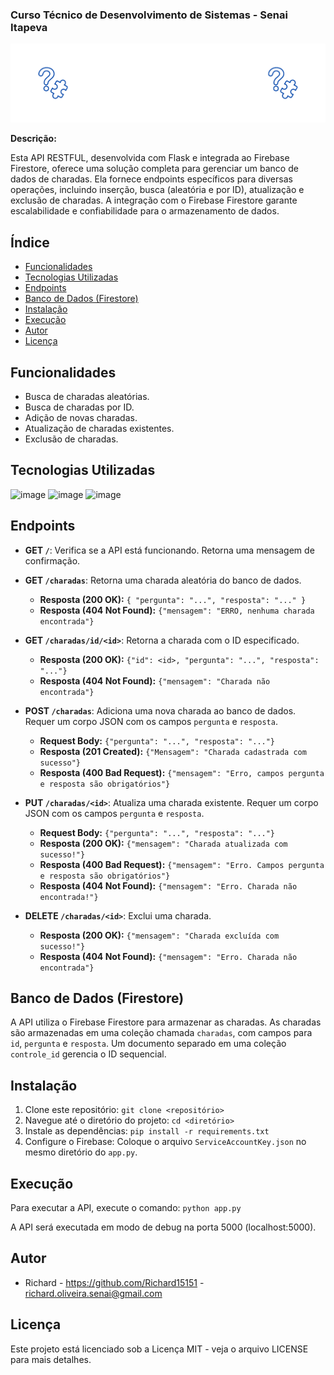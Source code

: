 ### Curso Técnico de Desenvolvimento de Sistemas - Senai Itapeva
![Imagem de capa](/gifs/capabackend.gif)

**Descrição:**

Esta API RESTFUL, desenvolvida com Flask e integrada ao Firebase Firestore, oferece uma solução completa para gerenciar um banco de dados de charadas. Ela fornece endpoints específicos para diversas operações, incluindo inserção, busca (aleatória e por ID), atualização e exclusão de charadas. A integração com o Firebase Firestore garante escalabilidade e confiabilidade para o armazenamento de dados.

## Índice

* [Funcionalidades](#funcionalidades)
* [Tecnologias Utilizadas](#tecnologias-utilizadas)
* [Endpoints](#endpoints)
* [Banco de Dados (Firestore)](#banco-de-dados-firestore)
* [Instalação](#instalação)
* [Execução](#execução)
* [Autor](#autor)
* [Licença](#licença)

## Funcionalidades

* Busca de charadas aleatórias.
* Busca de charadas por ID.
* Adição de novas charadas.
* Atualização de charadas existentes.
* Exclusão de charadas.

## Tecnologias Utilizadas

![image](https://img.shields.io/badge/Python-FFD43B?style=for-the-badge&logo=python&logoColor=blue)
![image](https://img.shields.io/badge/Flask-000000?style=for-the-badge&logo=flask&logoColor=white)
![image](https://img.shields.io/badge/Firebase-FFCA28?style=for-the-badge&logo=firebase&logoColor=black)

## Endpoints

* **GET `/`**: Verifica se a API está funcionando. Retorna uma mensagem de confirmação.

* **GET `/charadas`**: Retorna uma charada aleatória do banco de dados.
    * **Resposta (200 OK):**  `{ "pergunta": "...", "resposta": "..." }`
    * **Resposta (404 Not Found):** `{"mensagem": "ERRO, nenhuma charada encontrada"}`

* **GET `/charadas/id/<id>`**: Retorna a charada com o ID especificado.
    * **Resposta (200 OK):** `{"id": <id>, "pergunta": "...", "resposta": "..."}`
    * **Resposta (404 Not Found):** `{"mensagem": "Charada não encontrada"}`

* **POST `/charadas`**: Adiciona uma nova charada ao banco de dados. Requer um corpo JSON com os campos `pergunta` e `resposta`.
    * **Request Body:** `{"pergunta": "...", "resposta": "..."}`
    * **Resposta (201 Created):** `{"Mensagem": "Charada cadastrada com sucesso"}`
    * **Resposta (400 Bad Request):** `{"mensagem": "Erro, campos pergunta e resposta são obrigatórios"}`

* **PUT `/charadas/<id>`**: Atualiza uma charada existente. Requer um corpo JSON com os campos `pergunta` e `resposta`.
    * **Request Body:** `{"pergunta": "...", "resposta": "..."}`
    * **Resposta (200 OK):** `{"mensagem": "Charada atualizada com sucesso!"}`
    * **Resposta (400 Bad Request):** `{"mensagem": "Erro. Campos pergunta e resposta são obrigatórios"}`
    * **Resposta (404 Not Found):** `{"mensagem": "Erro. Charada não encontrada!"}`

* **DELETE `/charadas/<id>`**: Exclui uma charada.
    * **Resposta (200 OK):** `{"mensagem": "Charada excluída com sucesso!"}`
    * **Resposta (404 Not Found):** `{"mensagem": "Erro. Charada não encontrada"}`


## Banco de Dados (Firestore)

A API utiliza o Firebase Firestore para armazenar as charadas.  As charadas são armazenadas em uma coleção chamada `charadas`, com campos para `id`, `pergunta` e `resposta`. Um documento separado em uma coleção `controle_id` gerencia o ID sequencial.

## Instalação

1.  Clone este repositório: `git clone <repositório>`
2.  Navegue até o diretório do projeto: `cd <diretório>`
3.  Instale as dependências: `pip install -r requirements.txt`
4.  Configure o Firebase: Coloque o arquivo `ServiceAccountKey.json` no mesmo diretório do `app.py`.

## Execução

Para executar a API, execute o comando: `python app.py`

A API será executada em modo de debug na porta 5000 (localhost:5000).

## Autor

- Richard - https://github.com/Richard15151 - richard.oliveira.senai@gmail.com

## Licença

Este projeto está licenciado sob a Licença MIT - veja o arquivo LICENSE para mais detalhes.